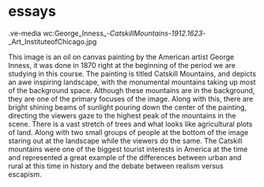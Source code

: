 # essays
.ve-media wc:George_Inness_-_CatskillMountains_-_1912.1623_-_Art_InstituteofChicago.jpg

This image is an oil on canvas painting by the American artist George Inness, it was done in 1870 right at the beginning of the period we are studying in this course. The painting is titled Catskill Mountains, and depicts an awe inspiring landscape, with the monumental mountains taking up most of the background space. Although these mountains are in the background, they are one of the primary focuses of the image. Along with this, there are bright shining beams of sunlight pouring down the center of the painting, directing the viewers gaze to the highest peak of the mountains in the scene. There is a vast stretch of trees and what looks like agricultural plots of land. Along with two small groups of people at the bottom of the image staring out at the landscape while the viewers do the same. The Catskill mountains were one of the biggest tourist interests in America at the time and represented a great example of the differences between urban and rural at this time in history and the debate between realism versus escapism. 